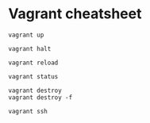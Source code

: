 
# Vagrant cheatsheet

```
vagrant up

vagrant halt

vagrant reload

vagrant status

vagrant destroy
vagrant destroy -f

vagrant ssh
```
